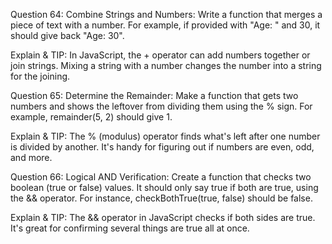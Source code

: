 Question 64: Combine Strings and Numbers: Write a function that merges a piece of text with a number. For example, if provided with "Age: " and 30, it should give back "Age: 30".

Explain & TIP: In JavaScript, the + operator can add numbers together or join strings. Mixing a string with a number changes the number into a string for the joining.

Question 65: Determine the Remainder: Make a function that gets two numbers and shows the leftover from dividing them using the % sign. For example, remainder(5, 2) should give 1.

Explain & TIP: The % (modulus) operator finds what's left after one number is divided by another. It's handy for figuring out if numbers are even, odd, and more.

Question 66: Logical AND Verification: Create a function that checks two boolean (true or false) values. It should only say true if both are true, using the && operator. For instance, checkBothTrue(true, false) should be false.

Explain & TIP: The && operator in JavaScript checks if both sides are true. It's great for confirming several things are true all at once.